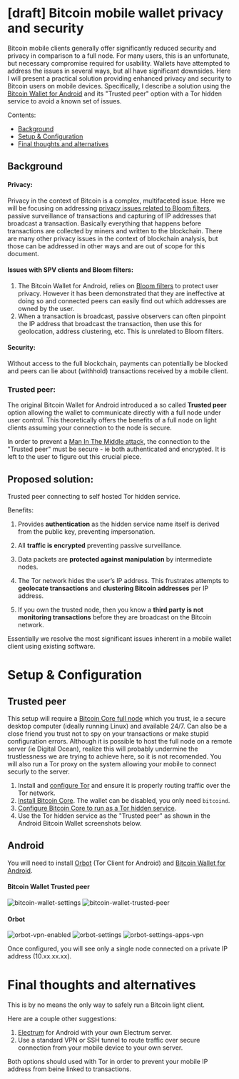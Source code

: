 [draft] Bitcoin mobile wallet privacy and security
==================================================

Bitcoin mobile clients generally offer significantly reduced security and privacy in comparison to a full node. For many users, this is an unfortunate, but necessary compromise required for usability. Wallets have attempted to address the issues in several ways, but all have significant downsides. Here I will present a practical solution providing enhanced privacy and security to Bitcoin users on mobile devices. Specifically, I describe a solution using the [Bitcoin Wallet for Android](https://play.google.com/store/apps/details?id=de.schildbach.wallet) and its "Trusted peer" option with a Tor hidden service to avoid a known set of issues.

Contents:
* [Background](#background)
* [Setup & Configuration](#setup--configuration)
* [Final thoughts and alternatives](#final-thoughts-and-alternatives)



## Background

#### Privacy:
Privacy in the context of Bitcoin is a complex, multifaceted issue.  Here we will be focusing on addressing [privacy issues related to Bloom filters](https://eprint.iacr.org/2014/763.pdf), passive surveillance of transactions and capturing of IP addresses that broadcast a transaction.  Basically everything that happens before transactions are collected by miners and written to the blockchain.  There are many other privacy issues in the context of blockchain analysis, but those can be addressed in other ways and are out of scope for this document.


#### Issues with SPV clients and Bloom filters:
1. The Bitcoin Wallet for Android, relies on [Bloom filters](https://github.com/bitcoin/bips/blob/master/bip-0037.mediawiki) to protect user privacy.  However it has been demonstrated that they are ineffective at doing so and connected peers can easily find out which addresses are owned by the user.
2. When a transaction is broadcast, passive observers can often pinpoint the IP address that broadcast the transaction, then use this for geolocation, address clustering, etc.  This is unrelated to Bloom filters.

#### Security:
Without access to the full blockchain, payments can potentially be blocked and peers can lie about (withhold) transactions received by a mobile client.


### Trusted peer:
The original Bitcoin Wallet for Android introduced a so called **Trusted peer** option allowing the wallet to communicate directly with a full node under user control. This theoretically offers the benefits of a full node on light clients assuming your connection to the node is secure.

In order to prevent a [Man In The Middle attack](https://en.wikipedia.org/wiki/Man-in-the-middle_attack), the connection to the "Trusted peer" must be secure - ie both authenticated and encrypted.  It is left to the user to figure out this crucial piece.


## Proposed solution:
Trusted peer connecting to self hosted Tor hidden service.

Benefits:

1. Provides **authentication** as the hidden service name itself is derived from the public key, preventing impersonation.

2. All **traffic is encrypted** preventing passive surveillance.

3. Data packets are **protected against manipulation** by intermediate nodes.

4. The Tor network hides the user’s IP address.  This frustrates attempts to **geolocate transactions** and **clustering Bitcoin addresses** per IP address.

5. If you own the trusted node, then you know a **third party is not monitoring transactions** before they are broadcast on the Bitcoin network.

Essentially we resolve the most significant issues inherent in a mobile wallet client using existing software.

# Setup & Configuration

## Trusted peer
This setup will require a [Bitcoin Core full node](https://bitcoin.org/en/full-node) which you trust, ie a secure desktop computer (ideally running Linux) and available 24/7.  Can also be a close friend you trust not to spy on your transactions or make stupid configuration errors.  Although it is possible to host the full node on a remote server (ie Digital Ocean), realize this will probably undermine the trustlessness we are trying to achieve here, so it is not recomended.  You will also run a Tor proxy on the system allowing your mobile to connect securly to the server.

1. Install and [configure Tor](https://www.torproject.org/docs/installguide.html.en) and ensure it is properly routing traffic over the Tor network.
2. [Install Bitcoin Core](https://bitcoin.org/en/download).  The wallet can be disabled, you only need `bitcoind`.
3. [Configure Bitcoin Core to run as a Tor hidden service](https://github.com/bitcoin/bitcoin/blob/master/doc/tor.md).
4. Use the Tor hidden service as the "Trusted peer" as shown in the Android Bitcoin Wallet screenshots below.

## Android
You will need to install [Orbot](https://play.google.com/store/apps/details?id=org.torproject.android) (Tor Client for Android) and [Bitcoin Wallet for Android](https://play.google.com/store/apps/details?id=de.schildbach.wallet).

#### Bitcoin Wallet Trusted peer

![bitcoin-wallet-settings](Bitcoin_light_client_privacy_via_Tor_hidden_service/1.bitcoin-wallet-settings.png)
![bitcoin-wallet-trusted-peer](Bitcoin_light_client_privacy_via_Tor_hidden_service/2.bitcoin-wallet-trusted-peer.png)

#### Orbot

![orbot-vpn-enabled](Bitcoin_light_client_privacy_via_Tor_hidden_service/3.orbot-vpn-enabled.png)
![orbot-settings](Bitcoin_light_client_privacy_via_Tor_hidden_service/4.orbot-settings.png)
![orbot-settings-apps-vpn](Bitcoin_light_client_privacy_via_Tor_hidden_service/5.orbot-settings-apps-vpn.png)

Once configured, you will see only a single node connected on a private IP address (10.xx.xx.xx).

# Final thoughts and alternatives

This is by no means the only way to safely run a Bitcoin light client.

Here are a couple other suggestions:

1. [Electrum](https://play.google.com/store/apps/details?id=org.electrum.electrum) for Android with your own Electrum server.
2. Use a standard VPN or SSH tunnel to route traffic over secure connection from your mobile device to your own server.

Both options should used with Tor in order to prevent your mobile IP address from beine linked to transactions.
